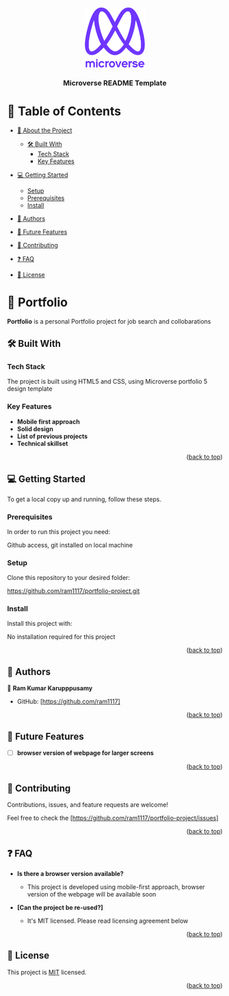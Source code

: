 <a name="readme-top"></a>

<div align="center">

  <img src="readme/murple_logo.png" alt="logo" width="140"  height="auto" />
  <br/>

  <h3><b>Microverse README Template</b></h3>

</div>

# 📗 Table of Contents

- [📖 About the Project](#about-project)
  - [🛠 Built With](#built-with)
    - [Tech Stack](#tech-stack)
    - [Key Features](#key-features)
  
- [💻 Getting Started](#getting-started)
  - [Setup](#setup)
  - [Prerequisites](#prerequisites)
  - [Install](#install)

- [👥 Authors](#authors)
- [🔭 Future Features](#future-features)
- [🤝 Contributing](#contributing)
- [❓ FAQ](#faq)
- [📝 License](#license)

<!-- PROJECT DESCRIPTION -->

# 📖 Portfolio <a name="about-project"></a>

**Portfolio** is a personal Portfolio project for job search and collobarations

## 🛠 Built With <a name="built-with"></a>

### Tech Stack <a name="tech-stack"></a>

The project is built using HTML5 and CSS, using Microverse portfolio 5 design template


### Key Features <a name="key-features"></a>

- **Mobile first approach**
- **Solid design**
- **List of previous projects**
- **Technical skillset**


<p align="right">(<a href="#readme-top">back to top</a>)</p>

## 💻 Getting Started <a name="getting-started"></a>


To get a local copy up and running, follow these steps.

### Prerequisites

In order to run this project you need:

Github access, git installed on local machine

### Setup

Clone this repository to your desired folder:

https://github.com/ram1117/portfolio-project.git


### Install

Install this project with:

No installation required for this project

<p align="right">(<a href="#readme-top">back to top</a>)</p>

<!-- AUTHORS -->

## 👥 Authors <a name="authors"></a>


👤 **Ram Kumar Karupppusamy**

- GitHub: [https://github.com/ram1117]

<p align="right">(<a href="#readme-top">back to top</a>)</p>

<!-- FUTURE FEATURES -->

## 🔭 Future Features <a name="future-features"></a>

- [ ] **browser version of webpage for larger screens**


<p align="right">(<a href="#readme-top">back to top</a>)</p>

<!-- CONTRIBUTING -->

## 🤝 Contributing <a name="contributing"></a>

Contributions, issues, and feature requests are welcome!

Feel free to check the [https://github.com/ram1117/portfolio-project/issues]

<p align="right">(<a href="#readme-top">back to top</a>)</p>

<!-- SUPPORT -->
<!-- ACKNOWLEDGEMENTS -->
<!-- FAQ (optional) -->

## ❓ FAQ <a name="faq"></a>

- **Is there a browser version available?**

  - This project is developed using mobile-first approach, browser version of the webpage will be available soon

- **[Can the project be re-used?]**

  - It's MIT licensed. Please read licensing agreement below

<p align="right">(<a href="#readme-top">back to top</a>)</p>

<!-- LICENSE -->

## 📝 License <a name="license"></a>

This project is [MIT](./LICENSE) licensed.

<p align="right">(<a href="#readme-top">back to top</a>)</p>
